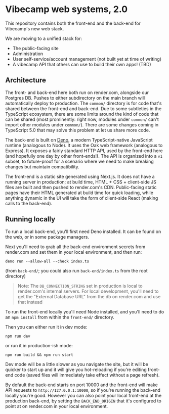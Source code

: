 
# Vibecamp web systems, 2.0

This repository contains both the front-end and the back-end for Vibecamp's new web stack.

We are moving to a unified stack for:
- The public-facing site
- Administration
- User self-service/account management (not built yet at time of writing)
- A vibecamp API that others can use to build their own apps! (TBD)

## Architecture

The front- and back-end here both run on render.com, alongside our Postgres DB. Pushes to either subdirectory on the main branch will automatically deploy to production. The `common/` directory is for code that's shared between the front-end and back-end. Due to some subtleties in the TypeScript ecosystem, there are some limits around the kind of code that can be shared (most prominently: right now, modules under `common/` can't import other modules under `common/`). There are some changes coming in TypeScript 5.0 that may solve this problem at let us share more code.

The back-end is built on [Deno](https://deno.land), a modern TypeScript-native JavaScript runtime (analogous to Node). It uses the Oak web framework (analogous to Express). It exposes a fairly standard HTTP API, used by the front-end here (and hopefully one day by other front-ends!). The API is organized into a `v1` subset, to future-proof for a scenario where we need to make breaking changes but maintain compatibility.

The front-end is a static site generated using Next.js. It does not have a running server in production; at build time, HTML + CSS + client-side JS files are built and then pushed to render.com's CDN. Public-facing static pages have their HTML generated at build time for quick loading, while anything dynamic in the UI will take the form of client-side React (making calls to the back-end).

## Running locally

To run a local back-end, you'll first need Deno installed. It can be found on the web, or in some package managers.

Next you'll need to grab all the back-end environment secrets from render.com and set them in your local environment, and then run:
```
deno run --allow-all --check index.ts
```
(from `back-end/`; you could also run `back-end/index.ts` from the root directory)

> Note: The `DB_CONNECTION_STRING` set in production is local to render.com's internal servers. For local development, you'll need to get the "External Database URL" from the db on render.com and use that instead

To run the front-end locally you'll need Node installed, and you'll need to do an `npm install` from within the `front-end/` directory.

Then you can either run it in dev mode:
```
npm run dev
```
or run it in production-ish mode:
```
npm run build && npm run start
```
Dev mode will be a little slower as you navigate the site, but it will be quicker to start up and it will give you hot-reloading if you're editing front-end code (saved files will immediately take effect without a page refresh).

By default the back-end starts on port 10000 and the front-end will make API requests to `http://127.0.0.1:10000`, so if you're running the back-end locally you're good. However you can also point your local front-end at the production back-end, by setting the `BACK_END_ORIGIN` that it's configured to point at on render.com in your local environment.